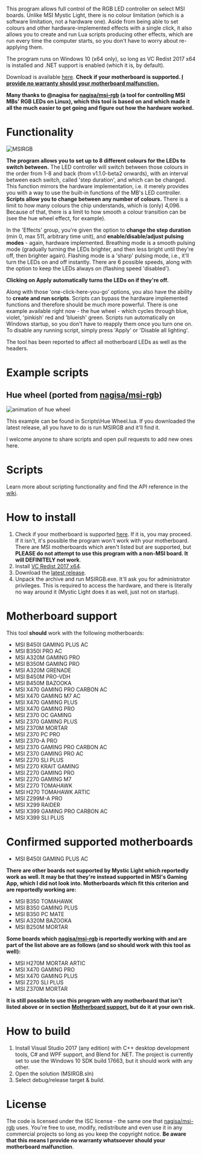  This program allows full control of the RGB LED controller on select MSI boards. Unlike MSI Mystic Light, there is no colour limitation (which is a software limitation, not a hardware one). Aside from being able to set colours and other hardware-implemented effects with a single click, it also allows you to create and run Lua scripts producing other effects, which are run every time the computer starts, so you don't have to worry about re-applying them.

 The program runs on Windows 10 (x64 only), so long as VC Redist 2017 x64 is installed and .NET support is enabled (which it is, by default).

 Download is available [here](#how-to-install). **Check if your motherboard is supported. [I provide no warranty should your motherboard malfunction.](#license)**
 
 **Many thanks to @nagisa for [nagisa/msi-rgb](https://github.com/nagisa/msi-rgb) (a tool for controlling MSI MBs' RGB LEDs on Linux), which this tool is based on and which made it all the much easier to get going and figure out how the hardware worked.**

# Functionality
![MSIRGB](https://i.imgur.com/TvZH1kQ.png)

**The program allows you to set up to 8 different colours for the LEDs to switch between.** The LED controller will switch between those colours in the order from 1-8 and back (from v1.1.0-beta2 onwards), with an interval between each switch, called 'step duration', and which can be changed. This function mirrors the hardware implementation, i.e. it merely provides you with a way to use the built-in functions of the MB's LED controller. **Scripts allow you to change between any number of colours.** There is a limit to how many colours the chip understands, which is (only) 4,096. Because of that, there is a limit to how smooth a colour transition can be (see the hue wheel effect, for example).

In the 'Effects' group, you're given the option to **change the step duration** (min 0, max 511, arbitrary time unit), and **enable/disable/adjust pulsing modes** - again, hardware implemented. Breathing mode is a smooth pulsing mode (gradually turning the LEDs brighter, and then less bright until they're off, then brighter again). Flashing mode is a 'sharp' pulsing mode, i.e., it'll turn the LEDs on and off instantly. There are 6 possible speeds, along with the option to keep the LEDs always on (flashing speed 'disabled').

**Clicking on Apply automatically turns the LEDs on if they're off.**

Along with those 'one-click-here-you-go' options, you also have the ability to **create and run scripts**. Scripts can bypass the hardware implemented functions and therefore should be much more powerful. There is one example available right now - the hue wheel - which cycles through blue, violet, 'pinkish' red and 'blueish' green. Scripts run automatically on Windows startup, so you don't have to reapply them once you turn one on. To disable any running script, simply press 'Apply' or 'Disable all lighting'.

The tool has been reported to affect all motherboard LEDs as well as the headers.

# Example scripts
## Hue wheel (ported from [nagisa/msi-rgb](https://github.com/nagisa/msi-rgb))
![animation of hue wheel](https://thumbs.gfycat.com/CanineShorttermAdamsstaghornedbeetle-size_restricted.gif)

This example can be found in Scripts\Hue Wheel.lua. If you downloaded the latest release, all you have to do is run MSIRGB and it'll find it.

I welcome anyone to share scripts and open pull requests to add new ones here.

# Scripts
Learn more about scripting functionality and find the API reference in the [wiki](../../wiki/Scripts).

# How to install
 1. Check if your motherboard is supported [here](#motherboard-support). If it is, you may proceed. If it isn't, it's possible the program won't work with your motherboard. There are MSI motherboards which aren't listed but are supported, but **PLEASE do not attempt to use this program with a non-MSI board. It will DEFINITELY not work**.
 2. Install [VC Redist 2017 x64](https://aka.ms/vs/15/release/vc_redist.x64.exe).
 3. Download the [latest release](https://github.com/ixjf/MSIRGB/releases/latest).
 4. Unpack the archive and run MSIRGB.exe. It'll ask you for administrator privileges. This is required to access the hardware, and there is literally no way around it (Mystic Light does it as well, just not on startup).

# Motherboard support
 This tool **should** work with the following motherboards:
 - MSI B450I GAMING PLUS AC
 - MSI B350I PRO AC
 - MSI A320M GAMING PRO
 - MSI B350M GAMING PRO
 - MSI A320M GRENADE
 - MSI B450M PRO-VDH
 - MSI B450M BAZOOKA
 - MSI X470 GAMING PRO CARBON AC
 - MSI X470 GAMING M7 AC
 - MSI X470 GAMING PLUS
 - MSI X470 GAMING PRO
 - MSI Z370 OC GAMING
 - MSI Z370 GAMING PLUS
 - MSI Z370M MORTAR
 - MSI Z370 PC PRO
 - MSI Z370-A PRO
 - MSI Z370 GAMING PRO CARBON AC
 - MSI Z370 GAMING PRO AC
 - MSI Z270 SLI PLUS
 - MSI Z270 KRAIT GAMING
 - MSI Z270 GAMING PRO
 - MSI Z270 GAMING M7
 - MSI Z270 TOMAHAWK
 - MSI H270 TOMAHAWK ARTIC
 - MSI Z299M-A PRO
 - MSI X299 RAIDER
 - MSI X399 GAMING PRO CARBON AC
 - MSI X399 SLI PLUS

# Confirmed supported motherboards
 - MSI B450I GAMING PLUS AC
 
 **There are other boards not supported by Mystic Light which reportedly work as well. It may be that they're instead supported in MSI's Gaming App, which I did not look into. Motherboards which fit this criterion and are reportedly working are:**
 - MSI B350 TOMAHAWK
 - MSI B350 GAMING PLUS
 - MSI B350 PC MATE
 - MSI A320M BAZOOKA
 - MSI B250M MORTAR
 
 **Some boards which [nagisa/msi-rgb](https://github.com/nagisa/msi-rgb) is reportedly working with and are part of the list above are as follows (and so should work with this tool as well):**
 - MSI H270M MORTAR ARTIC
 - MSI X470 GAMING PRO
 - MSI X470 GAMING PLUS
 - MSI Z270 SLI PLUS
 - MSI Z370M MORTAR
 
 **It is still possible to use this program with any motherboard that isn't listed above or in section [Motherboard support](#motherboard-support), but do it at your own risk.**

 # How to build
 1. Install Visual Studio 2017 (any edition) with C++ desktop development tools, C# and WPF support, and Blend for .NET. The project is currently set to use the Windows 10 SDK build 17663, but it should work with any other.
 2. Open the solution (MSIRGB.sln)
 3. Select debug/release target & build.
 
# License
 The code is licensed under the ISC license - the same one that [nagisa/msi-rgb](https://github.com/nagisa/msi-rgb) uses. You're free to use, modify, redistribute and even use it in any commercial projects so long as you keep the copyright notice. **Be aware that this means I provide no warranty whatsoever should your motherboard malfunction**.
